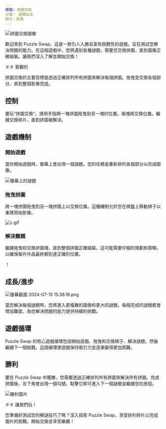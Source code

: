 ```yaml
---
標題: 拼圖交換
分類： 遊戲玩法
部分：拖曳
---
```

![拼圖交換圖像](https://help.Studycat.com/hc/article_attachments/34916594979097)


歡迎來到 Puzzle Swap，這是一款引人入勝且富有挑戰性的遊戲，旨在測試您解決問題的能力。在這個遊戲中，您將遇到各種謎題，需要您交換拼圖，直到圖像正確組裝。讓我們深入了解並開始交換！


＃＃ 客觀的


拼圖交換的主要目標是透過正確排列所有拼圖來解決每個拼圖。拖曳並交換各個部分，直到整個影像完成。


## 控制


要玩“拼圖交換”，請用手指將一塊拼圖拖曳到另一塊的位置。兩塊將交換位置。繼續交換碎片，直到拼圖被解決。


## 遊戲機制


### 開始遊戲


當你開始遊戲時，螢幕上會出現一個謎題。您的任務是重新排列各個部分以完成圖像。


![螢幕上的謎題](https://help.Studycat.com/hc/article_attachments/34916594979097)


### 拖曳拼圖


將一塊拼圖拖曳到另一塊拼圖上以交換位置。這種機制允許您在棋盤上移動棋子以重建原始影像。


![c.gif](https://help.Studycat.com/hc/article_attachments/35085383360281)


### 解決難題


繼續拖曳和交換拼圖塊，直到整個拼圖正確組裝。這可能需要仔細的規劃和策略，以確保每件作品最終都到達正確的位置。


！


## 成長/進步


![螢幕截圖 2024-07-15 15.38.18.png](https://help.Studycat.com/hc/article_attachments/35085383395993)


當您解決每個謎題時，您將進入更複雜的圖像和更大的謎題。每個完成的謎題都會增加難度，為您解決問題的能力提供持續的挑戰。


## 遊戲循環


Puzzle Swap 的核心遊戲循環包括開始遊戲、拖曳和交換棋子、解決謎題，然後繼續下一個挑戰。這個循環使遊戲保持吸引力並逐漸變得更加困難。


## 勝利


要在 Puzzle Swap 中獲勝，您需要透過正確排列所有拼圖來解決所有拼圖。完成拼圖後，左下角會出現一個勾號。點擊它即可進入下一個謎題並繼續您的旅程。


![勝利圖片](https://help.Studycat.com/hc/article_attachments/34916594984473)


＃＃ 讓我們玩！


您準備好測試您的解謎技巧了嗎？深入探索 Puzzle Swap，享受排列碎片以完成圖片的挑戰。開始交換並享受樂趣！